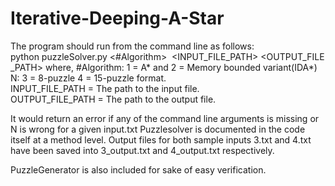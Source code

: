 # Iterative-Deeping-A-Star

The program should run from the command line as follows:
python puzzleSolver.py <#Algorithm> <N> <INPUT_FILE_PATH> <OUTPUT_FILE_PATH>
where,
#Algorithm: 1 = A* and 2 = Memory bounded variant(IDA*)
N: 3 = 8-puzzle 4 = 15-puzzle format.
INPUT_FILE_PATH = The path to the input file.
OUTPUT_FILE_PATH = The path to the output file.


It would return an error if any of the command line arguments is missing or N is wrong for a given input.txt
Puzzlesolver is documented in the code itself at a method level.
Output files for both sample inputs 3.txt and 4.txt have been saved into 3_output.txt and 4_output.txt respectively.

PuzzleGenerator is also included for sake of easy verification.

